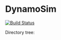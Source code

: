 # DynamoSim

[![Build Status](https://github.com/AlirezaMiraliakbar/DynamoSim.jl/actions/workflows/CI.yml/badge.svg?branch=main)](https://github.com/AlirezaMiraliakbar/DynamoSim.jl/actions/workflows/CI.yml?query=branch%3Amain)

Directory tree:

<!--
DynamoSim.jl/
├── src/
│   ├── Core/
│   │   ├── UnitOperations.jl      # Abstract types and base functionality
│   │   ├── MaterialStreams.jl     # Stream definitions and properties
│   │   └── SymbolicSystems.jl     # MTK integration layer
│   ├── MTKIntegration/            # ModelingToolkit-specific code
│   ├── UnitOps/                   # Concrete unit implementations
│   └── DynamoSim.jl               # Main exports
└── test/
    └── runtests.jl
-->